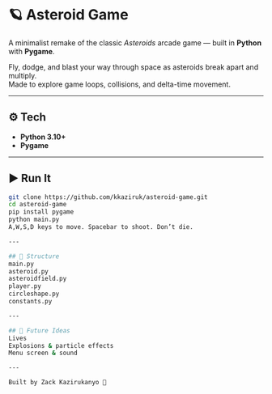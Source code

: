 # 🪐 Asteroid Game

A minimalist remake of the classic *Asteroids* arcade game — built in **Python** with **Pygame**.

Fly, dodge, and blast your way through space as asteroids break apart and multiply.  
Made to explore game loops, collisions, and delta-time movement.

---

## ⚙️ Tech
- **Python 3.10+**
- **Pygame**

---

## ▶️ Run It
```bash
git clone https://github.com/kkaziruk/asteroid-game.git
cd asteroid-game
pip install pygame
python main.py
A,W,S,D keys to move. Spacebar to shoot. Don’t die.

---

## 📁 Structure
main.py
asteroid.py
asteroidfield.py
player.py
circleshape.py
constants.py

---

## 🚧 Future Ideas
Lives
Explosions & particle effects
Menu screen & sound

---

Built by Zack Kazirukanyo 🚀
